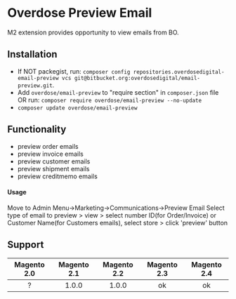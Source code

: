 # Overdose Preview Email

M2 extension provides opportunity to view emails from BO.

## Installation
- If NOT packegist, run: `composer config repositories.overdosedigital-email-preview vcs git@bitbucket.org:overdosedigital/email-preview.git`.
- Add `overdose/email-preview` to "require section" in `composer.json` file OR run: `composer require overdose/email-preview --no-update`
- `composer update overdose/email-preview`

## Functionality
- preview order emails
- preview invoice emails
- preview customer emails
- preview shipment emails
- preview creditmemo emails

#### Usage
Move to Admin Menu->Marketing->Communications->Preview Email
Select type of email to preview > view > select number ID(for Order/Invoice) or Customer Name(for Customers emails), select store > click 'preview' button 

## Support
Magento 2.0 | Magento 2.1 | Magento 2.2 | Magento 2.3 | Magento 2.4
:---: | :---: | :---: | :---: | :---:
? | 1.0.0 | 1.0.0 | ok | ok

